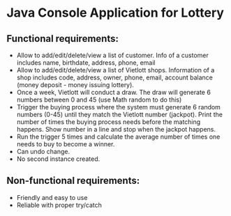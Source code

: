 # Java Console Application for Lottery

## Functional requirements:
- Allow to add/edit/delete/view a list of customer. Info of a customer includes name, birthdate, address, phone, email
- Allow to add/edit/delete/view a list of Vietlott shops. Information of a shop includes code, address, owner, phone, email, account balance (money deposit - money issuing lottery).
- Once a week, Vietlott will conduct a draw. The draw will generate 6 numbers between 0 and 45 (use Math random to do this)
- Trigger the buying process where the system must generate 6 random numbers (0-45) until they match the Vietlott number (jackpot). Print the number of times the buying process needs before the matching happens. Show number in a line and stop when the jackpot happens.
- Run the trigger 5 times and calculate the average number of times one needs to buy to become a winner.
- Can undo change.
- No second instance created.

## Non-functional requirements:
- Friendly and easy to use
- Reliable with proper try/catch

